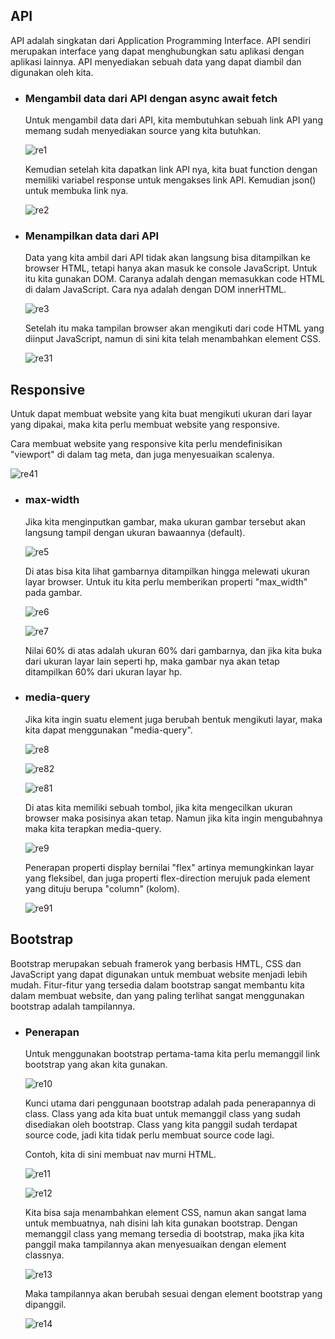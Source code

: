 ## API

API adalah singkatan dari Application Programming Interface. API sendiri merupakan interface yang dapat menghubungkan satu aplikasi dengan aplikasi lainnya. API menyediakan sebuah data yang dapat diambil dan digunakan oleh kita.

* ### Mengambil data dari API dengan async  await fetch

    Untuk mengambil data dari API, kita membutuhkan sebuah link API yang memang sudah menyediakan source yang kita butuhkan.

    ![re1](https://user-images.githubusercontent.com/114371403/196013951-9f14cf13-6020-48bd-abcc-1143dbc147e1.png)

    Kemudian setelah kita dapatkan link API nya, kita buat function dengan memiliki variabel response untuk mengakses link API. Kemudian json() untuk membuka link nya.

    ![re2](https://user-images.githubusercontent.com/114371403/196013953-1d7185e5-c13b-4643-9761-9b3c1d4e0a62.png)

* ### Menampilkan data dari API

    Data yang kita ambil dari API tidak akan langsung bisa ditampilkan ke browser HTML, tetapi hanya akan masuk ke console JavaScript. Untuk itu kita gunakan DOM. Caranya adalah dengan memasukkan code HTML di dalam JavaScript. Cara nya adalah dengan DOM innerHTML.

    ![re3](https://user-images.githubusercontent.com/114371403/196013955-11229d35-5d9d-49cd-a583-ef6dd7a366d0.png)

    Setelah itu maka tampilan browser akan mengikuti dari code HTML yang diinput JavaScript, namun di sini kita telah menambahkan element CSS.

    ![re31](https://user-images.githubusercontent.com/114371403/196013958-a60a1240-2f68-4ac8-b7f3-0d9683c87426.png)

## Responsive

Untuk dapat membuat website yang kita buat mengikuti ukuran dari layar yang dipakai, maka kita perlu membuat website yang responsive.

Cara membuat website yang responsive kita perlu mendefinisikan "viewport" di dalam tag meta, dan juga menyesuaikan scalenya.

![re41](https://user-images.githubusercontent.com/114371403/196013778-da5497e8-65ca-4460-9386-c4fd253634aa.png)

* ### max-width

    Jika kita menginputkan gambar, maka ukuran gambar tersebut akan langsung tampil dengan ukuran bawaannya (default). 

    ![re5](https://user-images.githubusercontent.com/114371403/196013765-c9afe485-64c6-4e65-8d97-76161a984dd2.png)

    Di atas bisa kita lihat gambarnya ditampilkan hingga melewati ukuran layar browser. Untuk itu kita perlu memberikan properti "max_width" pada gambar.

    ![re6](https://user-images.githubusercontent.com/114371403/196013767-ca500bdb-17fb-4e44-bcca-4007492b1b62.png)

    ![re7](https://user-images.githubusercontent.com/114371403/196013768-c9f146b0-9f5a-469b-9209-63166846dd0a.png)

    Nilai 60% di atas adalah ukuran 60% dari gambarnya, dan jika kita buka dari ukuran layar lain seperti hp, maka gambar nya akan tetap ditampilkan 60% dari ukuran layar hp.

* ### media-query

    Jika kita ingin suatu element juga berubah bentuk mengikuti layar, maka kita dapat menggunakan "media-query".

    ![re8](https://user-images.githubusercontent.com/114371403/196013769-e374ca27-a185-4267-8a6b-e1bcc39f2491.png)

    ![re82](https://user-images.githubusercontent.com/114371403/196013781-03603478-1520-47a6-b8c8-dc3c1c9d420d.png)

    ![re81](https://user-images.githubusercontent.com/114371403/196013779-8b79ad36-1d7e-44eb-9155-17cf6bfe291f.png)

    Di atas kita memiliki sebuah tombol, jika kita mengecilkan ukuran browser maka posisinya akan tetap. Namun jika kita ingin mengubahnya maka kita terapkan media-query.

    ![re9](https://user-images.githubusercontent.com/114371403/196013770-99f3ea9e-4f0b-49e0-8e5f-5f03180adf04.png)

    Penerapan properti display bernilai "flex" artinya memungkinkan layar yang fleksibel, dan juga properti flex-direction merujuk pada element yang dituju berupa "column" (kolom).

    ![re91](https://user-images.githubusercontent.com/114371403/196013782-f5597202-06d1-48a6-afc2-5b40bbb77641.png)

## Bootstrap

Bootstrap merupakan sebuah framerok yang berbasis HMTL, CSS dan JavaScript yang dapat digunakan untuk membuat website menjadi lebih mudah. Fitur-fitur yang tersedia dalam bootstrap sangat membantu kita dalam membuat website, dan yang paling terlihat sangat menggunakan bootstrap adalah tampilannya.

* ### Penerapan

    Untuk menggunakan bootstrap pertama-tama kita perlu memanggil link bootstrap yang akan kita gunakan.

    ![re10](https://user-images.githubusercontent.com/114371403/196013771-b5603f4d-97be-40e7-a4f3-124cbaf15716.png)

    Kunci utama dari penggunaan bootstrap adalah pada penerapannya di class. Class yang ada kita buat untuk memanggil class yang sudah disediakan oleh bootstrap. Class yang kita panggil sudah terdapat source code, jadi kita tidak perlu membuat source code lagi.

    Contoh, kita di sini membuat nav murni HTML.

    ![re11](https://user-images.githubusercontent.com/114371403/196013773-d6c0d476-782a-4840-8a5d-699e6bc94477.png)

    ![re12](https://user-images.githubusercontent.com/114371403/196013774-fb499f55-a3f9-4434-8f08-6b7958ac58bc.png)

    Kita bisa saja menambahkan element CSS, namun akan sangat lama untuk membuatnya, nah disini lah kita gunakan bootstrap. Dengan memanggil class yang memang tersedia di bootstrap, maka jika kita panggil maka tampilannya akan menyesuaikan dengan element classnya.

    ![re13](https://user-images.githubusercontent.com/114371403/196013776-e9ffe6ad-e0df-42fd-afad-108fdf872f3e.png)

    Maka tampilannya akan berubah sesuai dengan element bootstrap yang dipanggil.

    ![re14](https://user-images.githubusercontent.com/114371403/196013777-a39ad27c-e05e-4042-a981-69de63b5c934.png)
